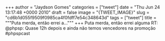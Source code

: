 
+++
author = "Jaydson Gomes"
categories = ["tweet"]
date = "Thu Jun 24 13:17:48 +0000 2010"
draft = false
image = "{TWEET_IMAGE}"
slug = "cd6b1d055f9509f0985ca4f0fdff7e54c348643d"
tags = ["tweet"]
title = """Puta merda, então errei a..."""
+++
Puta merda, então errei alguma RT: @phpsp: Quase 12h depois e ainda não temos vencedores na promoção #phpspcast
